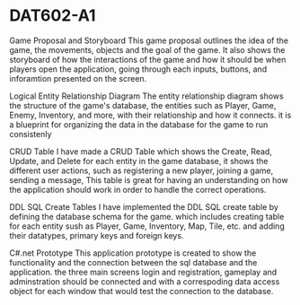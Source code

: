 # DAT602-A1

Game Proposal and Storyboard
This game proposal outlines the idea of the game, the movements, objects and the goal of the game. It also shows the storyboard of how the interactions of the game and how it should be when players open the application, going through each inputs, buttons, and inforamtion presented on the screen.

Logical Entity Relationship Diagram
The entity relationship diagram shows the structure of the game's database, the entities such as Player, Game, Enemy, Inventory, and more, with their relationship and how it connects. it is a blueprint for organizing the data in the database for the game to run consistenly

CRUD Table
I have made a CRUD Table which shows the Create, Read, Update, and Delete for each entity in the game database, it shows the different user actions, such as registering a new player, joining a game, sending a message, This table is great for having an understanding on how the application should work in order to handle the correct operations.

DDL SQL Create Tables
I have implemented the DDL SQL create table by defining the database schema for the game. which includes creating table for each entity sush as Player, Game, Inventory, Map, Tile, etc. and adding their datatypes, primary keys and foreign keys.

C#.net Prototype
This application prototype is created to show the functionality and the connection between the sql database and the application. the three main screens login and registration, gameplay and adminstration should be connected and with a correspoding data access object for each window that would test the connection to the database.
